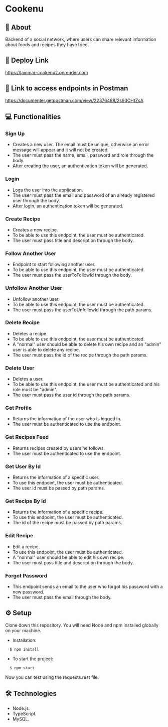 # Cookenu

## 📄 About

Backend of a social network, where users can share relevant information about foods and recipes they have tried.

## 🔗 Deploy Link
https://lammar-cookenu2.onrender.com

## 🔗 Link to access endpoints in Postman
https://documenter.getpostman.com/view/22376488/2s93CHtZsA

## 💻 Functionalities

### Sign Up

- Creates a new user. The email must be unique, otherwise an error message will appear and it will not be created.
- The user must pass the name, email, password and role through the body.
- After creating the user, an authentication token will be generated.

### Login

- Logs the user into the application.
- The user must pass the email and password of an already registered user through the body.
- After login, an authentication token will be generated.

### Create Recipe

- Creates a new recipe.
- To be able to use this endpoint, the user must be authenticated.
- The user must pass title and description through the body.

### Follow Another User

- Endpoint to start following another user.
- To be able to use this endpoint, the user must be authenticated.
- The user must pass the userToFollowId through the body.

### Unfollow Another User

- Unfollow another user.
- To be able to use this endpoint, the user must be authenticated.
- The user must pass the userToUnfollowId through the path params.

### Delete Recipe

- Deletes a recipe.
- To be able to use this endpoint, the user must be authenticated.
- A "normal" user should be able to delete his own recipe and an "admin" user is able to delete any recipe.
- The user must pass the id of the recipe through the path params.

### Delete User

- Deletes a user.
- To be able to use this endpoint, the user must be authenticated and his role must be "admin".
- The user must pass the user id through the path params.

### Get Profile

- Returns the information of the user who is logged in.
- The user must be authenticated to use the endpoint.

### Get Recipes Feed

- Returns recipes created by users he follows.
- The user must be authenticated to use the endpoint.

### Get User By Id

- Returns the information of a specific user.
- To use this endpoint, the user must be authenticated.
- The user id must be passed by path params.

### Get Recipe By Id

- Returns the information of a specific recipe.
- To use this endpoint, the user must be authenticated.
- The id of the recipe must be passed by path params.

### Edit Recipe

- Edit a recipe.
- To use this endpoint, the user must be authenticated.
- A "normal" user should be able to edit his own recipe.
- The user must pass title and description through the body.

### Forgot Password

- This endpoint sends an email to the user who forgot his password with a new password.
- The user must pass the email through the body.

## ⚙️ Setup

Clone down this repository. You will need Node and npm installed globally on your machine.

- Installation:

```
  $ npm install 
```

- To start the project:

```
  $ npm start
```

Now you can test using the requests.rest file.

## 🛠 Technologies

- Node.js.
- TypeScript.
- MySQL.

